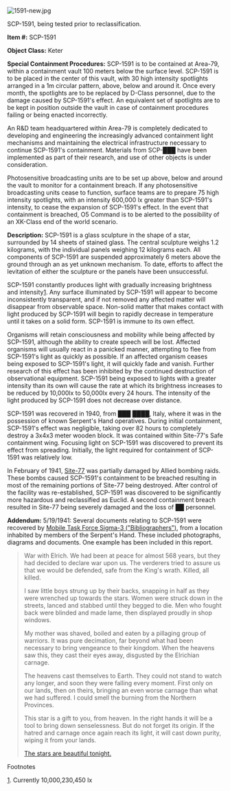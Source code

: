 ![1591-new.jpg](http://scp-wiki.wdfiles.com/local--files/scp-1591/1591-new.jpg)

SCP-1591, being tested prior to reclassification.

**Item #:** SCP-1591

**Object Class:** Keter

**Special Containment Procedures:** SCP-1591 is to be contained at Area-79, within a containment vault 100 meters below the surface level. SCP-1591 is to be placed in the center of this vault, with 30 high intensity spotlights arranged in a 1m circular pattern, above, below and around it. Once every month, the spotlights are to be replaced by D-Class personnel, due to the damage caused by SCP-1591's effect. An equivalent set of spotlights are to be kept in position outside the vault in case of containment procedures failing or being enacted incorrectly.

An R&D team headquartered within Area-79 is completely dedicated to developing and engineering the increasingly advanced containment light mechanisms and maintaining the electrical infrastructure necessary to continue SCP-1591's containment. Materials from SCP-███ have been implemented as part of their research, and use of other objects is under consideration.

Photosensitive broadcasting units are to be set up above, below and around the vault to monitor for a containment breach. If any photosensitive broadcasting units cease to function, surface teams are to prepare 75 high intensity spotlights, with an intensity 600,000 lx greater than SCP-1591's intensity, to cease the expansion of SCP-1591's effect. In the event that containment is breached, O5 Command is to be alerted to the possibility of an XK-Class end of the world scenario.

**Description:** SCP-1591 is a glass sculpture in the shape of a star, surrounded by 14 sheets of stained glass. The central sculpture weighs 1.2 kilograms, with the individual panels weighing 12 kilograms each. All components of SCP-1591 are suspended approximately 6 meters above the ground through an as yet unknown mechanism. To date, efforts to affect the levitation of either the sculpture or the panels have been unsuccessful.

SCP-1591 constantly produces light with gradually increasing brightness and intensity[1](javascript:;). Any surface illuminated by SCP-1591 will appear to become inconsistently transparent, and if not removed any affected matter will disappear from observable space. Non-solid matter that makes contact with light produced by SCP-1591 will begin to rapidly decrease in temperature until it takes on a solid form. SCP-1591 is immune to its own effect.

Organisms will retain consciousness and mobility while being affected by SCP-1591, although the ability to create speech will be lost. Affected organisms will usually react in a panicked manner, attempting to flee from SCP-1591's light as quickly as possible. If an affected organism ceases being exposed to SCP-1591's light, it will quickly fade and vanish. Further research of this effect has been inhibited by the continued destruction of observational equipment. SCP-1591 being exposed to lights with a greater intensity than its own will cause the rate at which its brightness increases to be reduced by 10,000lx to 50,000lx every 24 hours. The intensity of the light produced by SCP-1591 does not decrease over distance.

SCP-1591 was recovered in 1940, from ███ ████, Italy, where it was in the possession of known Serpent's Hand operatives. During initial containment, SCP-1591's effect was negligible, taking over 82 hours to completely destroy a 3x4x3 meter wooden block. It was contained within Site-77's Safe containment wing. Focusing light on SCP-1591 was discovered to prevent its effect from spreading. Initially, the light required for containment of SCP-1591 was relatively low.

In February of 1941, [Site-77](/secure-facility-dossier-site-77) was partially damaged by Allied bombing raids. These bombs caused SCP-1591's containment to be breached resulting in most of the remaining portions of Site-77 being destroyed. After control of the facility was re-established, SCP-1591 was discovered to be significantly more hazardous and reclassified as Euclid. A second containment breach resulted in Site-77 being severely damaged and the loss of ██ personnel.

**Addendum:** 5/19/1941: Several documents relating to SCP-1591 were recovered by [Mobile Task Force Sigma-3 ("Bibliographers")](/scp-2975), from a location inhabited by members of the Serpent's Hand. These included photographs, diagrams and documents. One example has been included in this report.

> War with Elrich. We had been at peace for almost 568 years, but they had decided to declare war upon us. The verderers tried to assure us that we would be defended, safe from the King's wrath. Killed, all killed.
> 
> I saw little boys strung up by their backs, snapping in half as they were wrenched up towards the stars. Women were struck down in the streets, lanced and stabbed until they begged to die. Men who fought back were blinded and made lame, then displayed proudly in shop windows.
> 
> My mother was shaved, boiled and eaten by a pillaging group of warriors. It was pure decimation, far beyond what had been necessary to bring vengeance to their kingdom. When the heavens saw this, they cast their eyes away, disgusted by the Elrichian carnage.
> 
> The heavens cast themselves to Earth. They could not stand to watch any longer, and soon they were falling every moment. First only on our lands, then on theirs, bringing an even worse carnage than what we had suffered. I could smell the burning from the Northern Provinces.
> 
> This star is a gift to you, from heaven. In the right hands it will be a tool to bring down senselessness. But do not forget its origin. If the hatred and carnage once again reach its light, it will cast down purity, wiping it from your lands.
> 
> [The stars are beautiful tonight.](http://wanderers-library.wikidot.com/stars)

Footnotes

[1](javascript:;). Currently 10,000,230,450 lx